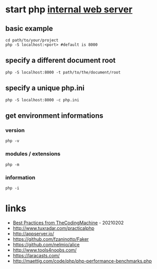 # start php [internal web server](http://php.net/manual/en/features.commandline.webserver.php)

## basic example

```shell
cd path/to/your/project
php -S localhost:<port>	#default is 8000
```
## specify a different document root

```shell
php -S localhost:8000 -t path/to/the/document/root
```

## specify a unique php.ini

```shell
php -S localhost:8000 -c php.ini
```

## get environment informations

### version

```
php -v
```

### modules / extensions

```
php -m
```

### information

```
php -i
```

# links

* [Best Practices from TheCodingMachine](http://bestpractices.thecodingmachine.com/) - 20210202
* http://www.tuxradar.com/practicalphp
* http://appserver.io/
* https://github.com/fzaninotto/Faker
* https://github.com/nelmio/alice
* http://www.tools4noobs.com/
* https://laracasts.com/
* http://maettig.com/code/php/php-performance-benchmarks.php
